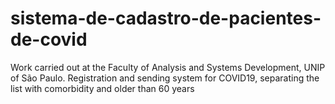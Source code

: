 # sistema-de-cadastro-de-pacientes-de-covid
Work carried out at the Faculty of Analysis and Systems Development, UNIP of São Paulo.
Registration and sending system for COVID19, separating the list with comorbidity and older than 60 years
